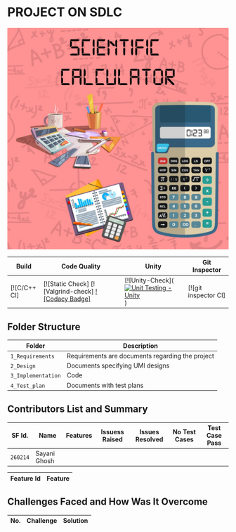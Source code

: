 # PROJECT ON SDLC
![Banner](https://github.com/260214/MinorProject/blob/main/Requirements/Scientific%20calculator.jpeg)


Build | Code Quality | Unity | Git Inspector
|---------|------------|-----------|----------------
[![C/C++ CI]|[![Static Check] [![Valgrind-check] [![Codacy Badge]]()  | [![Unity-Check]([![Unit Testing - Unity](https://github.com/260214/MinorProject/actions/workflows/unityy.yml/badge.svg)](https://github.com/260214/MinorProject/actions/workflows/unityy.yml)) | [![git inspector CI]


## Folder Structure
Folder             | Description
-------------------| -----------------------------------------
`1_Requirements`   | Requirements are documents regarding the project
`2_Design`         | Documents specifying UMl designs
`3_Implementation` | Code
`4_Test_plan`      | Documents with test plans 

## Contributors List and Summary

SF Id. |  Name   |    Features    | Issuess Raised |Issues Resolved|No Test Cases|Test Case Pass
-------|---------|----------------|----------------|---------------|-------------|--------------
`260214` | Sayani Ghosh  |   |     |    |  |    
   

| Feature Id | Feature |
| -----------|---------|


## Challenges Faced and How Was It Overcome
| No. | Challenge | Solution
|-----|-----------|--------

